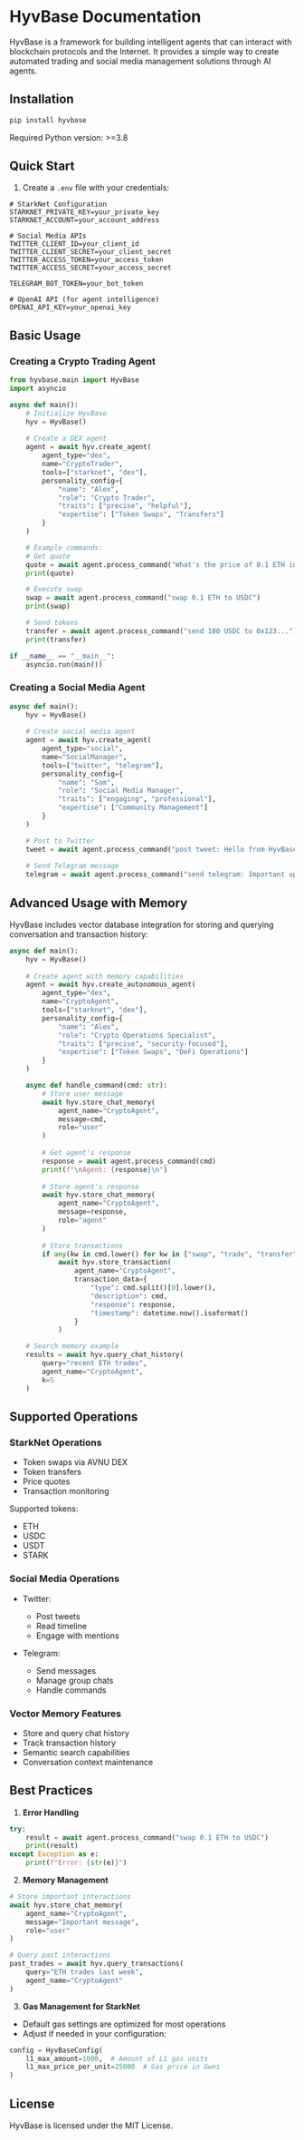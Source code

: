 # HyvBase Documentation

HyvBase is a framework for building intelligent agents that can interact with blockchain protocols and the Internet. It provides a simple way to create automated trading and social media management solutions through AI agents.

## Installation

```bash
pip install hyvbase
```

Required Python version: >=3.8

## Quick Start

1. Create a `.env` file with your credentials:

```env
# StarkNet Configuration
STARKNET_PRIVATE_KEY=your_private_key
STARKNET_ACCOUNT=your_account_address

# Social Media APIs
TWITTER_CLIENT_ID=your_client_id
TWITTER_CLIENT_SECRET=your_client_secret
TWITTER_ACCESS_TOKEN=your_access_token
TWITTER_ACCESS_SECRET=your_access_secret

TELEGRAM_BOT_TOKEN=your_bot_token

# OpenAI API (for agent intelligence)
OPENAI_API_KEY=your_openai_key
```

## Basic Usage

### Creating a Crypto Trading Agent

```python
from hyvbase.main import HyvBase
import asyncio

async def main():
    # Initialize HyvBase
    hyv = HyvBase()
    
    # Create a DEX agent
    agent = await hyv.create_agent(
        agent_type="dex",
        name="CryptoTrader",
        tools=["starknet", "dex"],
        personality_config={
            "name": "Alex",
            "role": "Crypto Trader",
            "traits": ["precise", "helpful"],
            "expertise": ["Token Swaps", "Transfers"]
        }
    )

    # Example commands:
    # Get quote
    quote = await agent.process_command("What's the price of 0.1 ETH in USDC?")
    print(quote)

    # Execute swap
    swap = await agent.process_command("swap 0.1 ETH to USDC")
    print(swap)

    # Send tokens
    transfer = await agent.process_command("send 100 USDC to 0x123...")
    print(transfer)

if __name__ == "__main__":
    asyncio.run(main())
```

### Creating a Social Media Agent

```python
async def main():
    hyv = HyvBase()
    
    # Create social media agent
    agent = await hyv.create_agent(
        agent_type="social",
        name="SocialManager",
        tools=["twitter", "telegram"],
        personality_config={
            "name": "Sam",
            "role": "Social Media Manager",
            "traits": ["engaging", "professional"],
            "expertise": ["Community Management"]
        }
    )

    # Post to Twitter
    tweet = await agent.process_command("post tweet: Hello from HyvBase! #Crypto")
    
    # Send Telegram message
    telegram = await agent.process_command("send telegram: Important update from HyvBase")
```

## Advanced Usage with Memory

HyvBase includes vector database integration for storing and querying conversation and transaction history:

```python
async def main():
    hyv = HyvBase()
    
    # Create agent with memory capabilities
    agent = await hyv.create_autonomous_agent(
        agent_type="dex",
        name="CryptoAgent",
        tools=["starknet", "dex"],
        personality_config={
            "name": "Alex",
            "role": "Crypto Operations Specialist",
            "traits": ["precise", "security-focused"],
            "expertise": ["Token Swaps", "DeFi Operations"]
        }
    )

    async def handle_command(cmd: str):
        # Store user message
        await hyv.store_chat_memory(
            agent_name="CryptoAgent",
            message=cmd,
            role="user"
        )
        
        # Get agent's response
        response = await agent.process_command(cmd)
        print(f"\nAgent: {response}\n")
        
        # Store agent's response
        await hyv.store_chat_memory(
            agent_name="CryptoAgent",
            message=response,
            role="agent"
        )
        
        # Store transactions
        if any(kw in cmd.lower() for kw in ["swap", "trade", "transfer"]):
            await hyv.store_transaction(
                agent_name="CryptoAgent",
                transaction_data={
                    "type": cmd.split()[0].lower(),
                    "description": cmd,
                    "response": response,
                    "timestamp": datetime.now().isoformat()
                }
            )

    # Search memory example
    results = await hyv.query_chat_history(
        query="recent ETH trades",
        agent_name="CryptoAgent",
        k=5
    )
```

## Supported Operations

### StarkNet Operations
- Token swaps via AVNU DEX
- Token transfers
- Price quotes
- Transaction monitoring

Supported tokens:
- ETH
- USDC
- USDT
- STARK

### Social Media Operations
- Twitter:
  - Post tweets
  - Read timeline
  - Engage with mentions
  
- Telegram:
  - Send messages
  - Manage group chats
  - Handle commands

### Vector Memory Features
- Store and query chat history
- Track transaction history
- Semantic search capabilities
- Conversation context maintenance

## Best Practices

1. **Error Handling**
```python
try:
    result = await agent.process_command("swap 0.1 ETH to USDC")
    print(result)
except Exception as e:
    print(f"Error: {str(e)}")
```

2. **Memory Management**
```python
# Store important interactions
await hyv.store_chat_memory(
    agent_name="CryptoAgent",
    message="Important message",
    role="user"
)

# Query past interactions
past_trades = await hyv.query_transactions(
    query="ETH trades last week",
    agent_name="CryptoAgent"
)
```

3. **Gas Management for StarkNet**
- Default gas settings are optimized for most operations
- Adjust if needed in your configuration:
```python
config = HyvBaseConfig(
    l1_max_amount=1000,  # Amount of L1 gas units
    l1_max_price_per_unit=25000  # Gas price in Gwei
)
```

## License

HyvBase is licensed under the MIT License. 
